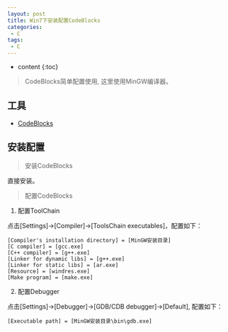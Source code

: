 ```yaml
---
layout: post
title: Win7下安装配置CodeBlocks
categories: 
 - C
tags:
 - C
---
```


* content
{:toc}

> CodeBlocks简单配置使用, 这里使用MinGW编译器。




## 工具

* [CodeBlocks](www.codeblocks.org)

## 安装配置

> 安装CodeBlocks

直接安装。

> 配置CodeBlocks

1. 配置ToolChain

点击[Settings]->[Compiler]->[ToolsChain executables]，配置如下：

```
[Compiler's installation directory] = [MinGW安装目录]
[C compiler] = [gcc.exe]
[C++ compiler] = [g++.exe]
[Linker for dynamic libs] = [g++.exe]
[Linker for static libs] = [ar.exe]
[Resource] = [windres.exe]
[Make program] = [make.exe]
```

2. 配置Debugger

点击[Settings]->[Debugger]->[GDB/CDB debugger]->[Default], 配置如下：

```
[Executable path] = [MinGW安装目录\bin\gdb.exe]
```